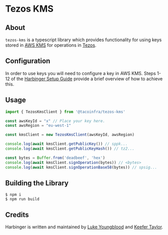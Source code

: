 # Tezos KMS

## About 

`tezos-kms` is a typescript library which provides functionality for using keys stored in [AWS KMS](https://aws.amazon.com/kms/) for operations in [Tezos](https://tezos.com/). 

## Configuration

In order to use keys you will need to configure a key in AWS KMS. Steps 1-12 of the [Harbinger Setup Guide](https://github.com/tacoinfra/harbinger-signer#setup-instructions) provide a brief overview of how to achieve this.

## Usage

```js
import { TezosKmsClient } from '@tacoinfra/tezos-kms'

const awsKeyId = "x" // Place your key here.
const awsRegion = "eu-west-1"

const kmsClient = new TezosKmsClient(awsKeyId, awsRegion)

console.log(await kmsClient.getPublicKey()) // sppk...
console.log(await kmsClient.getPublicKeyHash()) // tz2...

const bytes = Buffer.from('deadbeef', 'hex')
console.log(await kmsClient.signOperation(bytes)) // <bytes>
console.log(await kmsClient.signOperationBase58(bytes)) // spsig...
```

## Building the Library

```shell
$ npm i
$ npm run build
```

## Credits

Harbinger is written and maintained by [Luke Youngblood](https://github.com/lyoungblood) and [Keefer Taylor](https://github.com/keefertaylor). 

